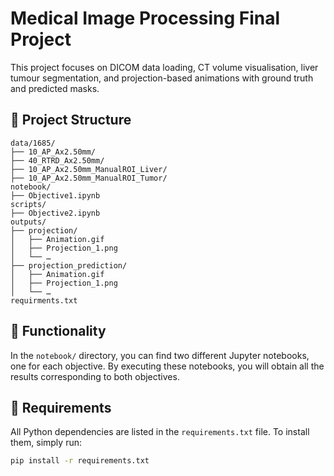 # Medical Image Processing Final Project

This project focuses on DICOM data loading, CT volume visualisation, liver tumour segmentation, and projection-based animations with ground truth and predicted masks.

## 📁 Project Structure

```ssh
data/1685/
├── 10_AP_Ax2.50mm/
├── 40_RTRD_Ax2.50mm/
├── 10_AP_Ax2.50mm_ManualROI_Liver/
├── 10_AP_Ax2.50mm_ManualROI_Tumor/
notebook/
├── Objective1.ipynb                        
scripts/
├── Objective2.ipynb
outputs/
├── projection/
│   ├── Animation.gif
│   ├── Projection_1.png
│   └── …
├── projection_prediction/
│   ├── Animation.gif
│   ├── Projection_1.png
│   └── …
requirments.txt
```

## 🧠 Functionality

In the `notebook/` directory, you can find two different Jupyter notebooks, one for each objective. By executing these notebooks, you will obtain all the results corresponding to both objectives.

## 🔧 Requirements

All Python dependencies are listed in the `requirements.txt` file. To install them, simply run:

```bash
pip install -r requirements.txt
```
